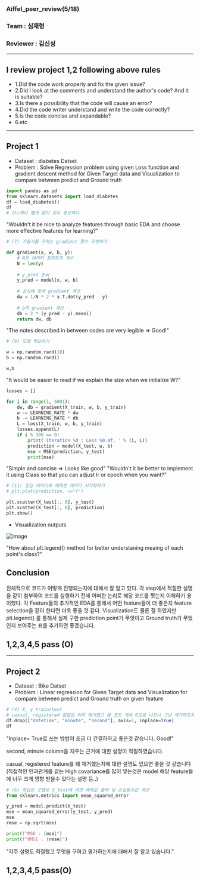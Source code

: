 ### Aiffel_peer_review(5/18)
### Team : 심재형
### Reviewer : 김신성
-----------------------------------------------------------------------
## I review project 1,2 following above rules
- 1.Did the code work properly and fix the given issue?
- 2.Did I look at the comments and understand the author's code? And it is suitable?
- 3.Is there a possibility that the code will cause an error?
- 4.Did the code writer understand and write the code correctly?
- 5.Is the code concise and expandable?
- 6.etc
-----------------------------------------------------------------------
## Project 1
- Dataset : diabetes Datset
- Problem : Solve Regression problem using given Loss function and gradient descent method for Given Target data and Visualization to compare between predict and Ground truth

```python
import pandas as pd
from sklearn.datasets import load_diabetes
df = load_diabetes()
df
# 어느하나 뺄게 없이 모두 중요하다
```
"Wouldn't it be nice to analyze features through basic EDA and choose more effective features for learning?"

```python
# (7) 기울기를 구하는 gradient 함수 구현하기

def gradient(x, w, b, y):
    # N은 데이터 포인트의 개수
    N = len(y)
    
    # y_pred 준비
    y_pred = model(x, w, b)
    
    # 공식에 맞게 gradient 계산
    dw = 1/N * 2 * x.T.dot(y_pred - y)
        
    # b의 gradient 계산
    db = 2 * (y_pred - y).mean()
    return dw, db
```
"The notes described in between codes are very legible => Good!"
```python
# (9) 모델 학습하기

w = np.random.rand(10)
b = np.random.rand()

w,b
```
"It would be easier to read if we explain the size when we initialize W?"
```python
losses = []

for i in range(1, 5001):
    dw, db = gradient(X_train, w, b, y_train)
    w -= LEARNING_RATE * dw
    b -= LEARNING_RATE * db
    L = loss(X_train, w, b, y_train)
    losses.append(L)
    if i % 100 == 0:
        print('Iteration %d : Loss %0.4f, ' % (i, L))
        prediction = model(X_test, w, b)
        mse = MSE(prediction, y_test)
        print(mse)
  ```
"Simple and concise => Looks like good"
"Wouldn't it be better to implement it using Class so that you can adjust lr or epoch when you want?"
```python
# (11) 정답 데이터와 예측한 데이터 시각화하기
# plt.plot(prediction, c="r")

plt.scatter(X_test[:, 0], y_test)
plt.scatter(X_test[:, 0], prediction)
plt.show()
```
- Visualization outputs


![image](https://github.com/horizon-sim/aiffel_project/assets/91248817/ecfa1e82-89f4-439b-9f23-ab375aaf935d)

"How about plt.legend() method for better understaning meaing of each point's class?"

## Conclusion
전체적으로 코드가 어떻게 진행되는지에 대해서 잘 알고 있다. 각 step에서 적절한 설명을 같이 첨부하여 코드를 실행하기 전에 어떠한 논리로 해당 코드를 짯는지 이해하기 용이했다.
각 Feature들의 추가적인 EDA를 통해서 어떤 feature들이 더 좋은지 feature selection을 같이 한다면 더욱 좋을 것 같다.
Visualization도 물론 잘 하였지만 plt.legend() 를 통해서 실제 구한 prediction point가 무엇이고 Ground truth가 무었인지 보여주는 표를 추가하면 좋겠습니다.

## 1,2,3,4,5 pass (O)
 
-----------------------------------------------------------------------
## Project 2
- Dataset : Bike Datset
- Problem : Linear regression for Given Target data and Visualization for compare between predict and Ground truth on given feature
```python
# (4) X, y train/test
# casual, registered 컬럼은 이미 제거했고 분 초도 계속 0으로 나오니 그냥 제거하도록 하겠습니다.
df.drop(["datetime", "minute", "second"], axis=1, inplace=True)
df
```
"Inplace= True로 쓰는 방법이 조금 더 간결하하고 좋은것 같습니다. Good!"

second, minute column을 지우는 근거에 대한 설명이 적절하였습니다.

casual, registered feature를 왜 제거했는지에 대한 설명도 있으면 좋을 것 같습니다(직접적인 인과관계를 같는 High covariance를 많이 넣는것은 model 해당 feature들에 너무 크게 영향 받을수 있다는 설명 등..)
```python
# (6) 학습된 모델로 X_test에 대한 예측값 출력 및 손실함수값 계산
from sklearn.metrics import mean_squared_error

y_pred = model.predict(X_test)
mse = mean_squared_error(y_test, y_pred)
mse
rmse = np.sqrt(mse)

print(f"MSE : {mse}")
print(f"RMSE : {rmse}")
```
"각주 설명도 적절했고 무엇을 구하고 평가하는지에 대해서 잘 알고 있습니다."

## 1,2,3,4,5 pass(O)
